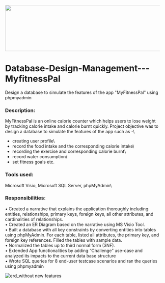 <img src="https://user-images.githubusercontent.com/46854962/51646124-4ad22000-1f45-11e9-989a-fb8e12152815.png" width = "650" height = "150">

# Database-Design-Management---MyfitnessPal
Design a database to simulate the features of the app "MyFitnessPal" using phpmyadmin

### Description:
MyFitnessPal is an online calorie counter which helps users to lose weight by tracking calorie intake and calorie burnt quickly. Project objective was to design a database to simulate the features of the app such as -\
- creating user profile\
- record the food intake and the corresponding calorie intake\
- recording the exercise and corresponding calorie burnt\
- record water consumption\
- set fitness goals etc.

### Tools used:
Microsoft Visio, Microsoft SQL Server, phpMyAdmin\

### Responsibilities:
• Created a narrative that explains the application thoroughly including entities, relationships, primary keys, foreign keys, all other attributes, and cardinalities of relationships. \
• Created an ER Diagram based on the narrative using MS Visio Tool.\
•	Built a database with all key constraints by converting entities into tables using phpMyAdmin. For each table, listed all attributes, the primary key, and foreign key references. Filled the tables with sample data.\
•	Normalized the tables up to third normal form (3NF).\
•	Extended App functionalities by adding “Challenge” use-case and analyzed its impacts to the current data base structure\
•	Wrote SQL queries for 8 end-user testcase scenarios and ran the queries using phpmyadmin

![erd_without new features](https://user-images.githubusercontent.com/46854962/51645994-ab149200-1f44-11e9-8986-fb009dce1426.JPG)
